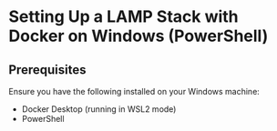 # Setting Up a LAMP Stack with Docker on Windows (PowerShell)

## Prerequisites
Ensure you have the following installed on your Windows machine:

* Docker Desktop (running in WSL2 mode)
* PowerShell
